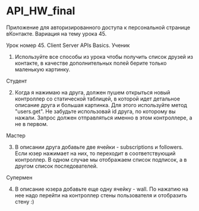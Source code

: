 # API_HW_final

Приложение для авторизированного доступа к персональной странице вКонтакте. Вариация на тему урока 45.


Урок номер 45. Client Server APIs Basics.
Ученик

1. Используйте все способы из урока чтобы получить список друзей из контакте, в качестве дополнительных полей берите только маленькую картинку.

Студент

2. Когда я нажимаю на друга, должен пушем открыться новый контроллер со статической таблицей, в которой идет детальное описание друга и большая картинка. Для этого используйте метод "users.get". Не забудьте использовай id друга, по которому вы нажали. Запрос должен отправляться именно в этом контроллере, а не в первом.

Мастер

3. В описании друга добавьте две ячейки - subscriptions и followers. Если юзер нажимает на них, то переходит в соответствующий контроллер. В одном случае мы отображаем список подписок, а в другом список последователей.

Супермен

4. В описание юзера добавьте еще одну ячейку - wall. По нажатию на нее надо перейти на контроллер стены пользователя и отобразить стену :)
